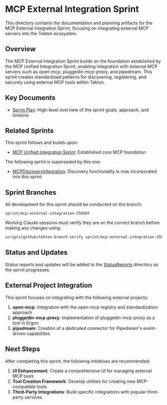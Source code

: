 # MCP External Integration Sprint

This directory contains the documentation and planning artifacts for the MCP External Integration Sprint, focusing on integrating external MCP servers into the Tekton ecosystem.

## Overview

The MCP External Integration Sprint builds on the foundation established by the MCP Unified Integration Sprint, enabling integration with external MCP servers such as open-mcp, pluggedin-mcp-proxy, and pipedream. This sprint creates standardized patterns for discovering, registering, and securely using external MCP tools within Tekton.

## Key Documents

- [Sprint Plan](./SprintPlan.md): High-level overview of the sprint goals, approach, and timeline

## Related Sprints

This sprint follows and builds upon:
- [MCP Unified Integration Sprint](../MCP_Unified_Integration_Sprint): Established core MCP foundation

The following sprint is superseded by this one:
- [MCPDiscoveryIntegration](../Superceeded/MCPDiscoveryIntegration): Discovery functionality is now incorporated into this sprint

## Sprint Branches

All development for this sprint should be conducted on the branch:

```
sprint/mcp-external-integration-250507
```

Working Claude sessions must verify they are on the correct branch before making any changes using:

```bash
scripts/github/tekton-branch-verify sprint/mcp-external-integration-250507
```

## Status and Updates

Status reports and updates will be added to the [StatusReports](./StatusReports) directory as the sprint progresses.

## External Project Integration

This sprint focuses on integrating with the following external projects:

1. **open-mcp**: Integration with the open-mcp registry and standardization approach
2. **pluggedin-mcp-proxy**: Implementation of pluggedin-mcp-proxy as a tool in Ergon
3. **pipedream**: Creation of a dedicated connector for Pipedream's event-driven capabilities

## Next Steps

After completing this sprint, the following initiatives are recommended:

1. **UI Enhancement**: Create a comprehensive UI for managing external MCP tools
2. **Tool Creation Framework**: Develop utilities for creating new MCP-compatible tools
3. **Third-Party Integrations**: Build specific integrations with popular third-party services